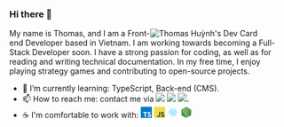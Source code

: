 ### Hi there 👋

<a href="https://app.daily.dev/thomashuynhqn"><img src="https://api.daily.dev/devcards/v2/o6qmvlrETIu2c09TvdGqw.png?type=default&r=po5"  width="250" align="right" alt="Thomas Huỳnh's Dev Card"/></a>

My name is Thomas, and I am a Front-end Developer based in Vietnam. I am working towards becoming a Full-Stack Developer soon. I have a strong passion for coding, as well as for reading and writing technical documentation. In my free time, I enjoy playing strategy games and contributing to open-source projects.

- 🌱 I’m currently learning: TypeScript, Back-end (CMS).
- 📫 How to reach me: contact me via <a href="mailto:thomashuynhqn@gmail.com" target="_blank"><img height="20" src="https://www.google.com/gmail/about/static/images/logo-gmail.png"></a> <a href="https://www.linkedin.com/in/thomashuynhqn/" target="_blank"><img height="20" src="https://static.licdn.com/sc/h/akt4ae504epesldzj74dzred8"></a> <a href="https://github.com/thomashuynhqn" target="_blank"><img height="20" src="https://upload.wikimedia.org/wikipedia/commons/thumb/9/91/Octicons-mark-github.svg/1200px-Octicons-mark-github.svg.png"></a>.
- ☕ I'm comfortable to work with: <img height="20" src="https://raw.githubusercontent.com/github/explore/80688e429a7d4ef2fca1e82350fe8e3517d3494d/topics/typescript/typescript.png" alt="TypeScript"> <img height="20" src="https://raw.githubusercontent.com/github/explore/80688e429a7d4ef2fca1e82350fe8e3517d3494d/topics/javascript/javascript.png" alt="JavaScript"> <img height="20" src="https://raw.githubusercontent.com/github/explore/80688e429a7d4ef2fca1e82350fe8e3517d3494d/topics/react/react.png" alt="React"> <img height="20" src="https://raw.githubusercontent.com/github/explore/80688e429a7d4ef2fca1e82350fe8e3517d3494d/topics/nodejs/nodejs.png" alt="Node.js">
